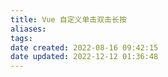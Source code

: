 ```yaml
---
title: Vue 自定义单击双击长按
aliases: 
tags: 
date created: 2022-08-16 09:42:15
date updated: 2022-12-12 01:36:48
---
```

